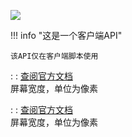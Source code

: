 <a href="https://github.com/qndm"><img src="https://img.shields.io/badge/%E8%B4%A1%E7%8C%AE%E8%80%85-qndm-blue"></img></a>

!!! info "这是一个客户端API"

    该API仅在客户端脚本使用

[](screenWidth): [](number)
:   [查阅官方文档](https://box3.yuque.com/staff-khn556/wupvz3/globals#QHWDA)  
    屏幕宽度，单位为像素

[](screenHeight): [](number)
:   [查阅官方文档](https://box3.yuque.com/staff-khn556/wupvz3/globals#MrvwP)  
    屏幕宽度，单位为像素
